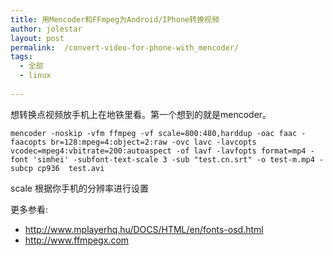 ```yaml
---
title: 用Mencoder和FFmpeg为Android/IPhone转换视频
author: jolestar
layout: post
permalink:  /convert-video-for-phone-with_mencoder/
tags:
  - 全部
  - linux
  
---
```



想转换点视频放手机上在地铁里看。第一个想到的就是mencoder。

	mencoder -noskip -vfm ffmpeg -vf scale=800:480,harddup -oac faac -faacopts br=128:mpeg=4:object=2:raw -ovc lavc -lavcopts vcodec=mpeg4:vbitrate=200:autoaspect -of lavf -lavfopts format=mp4 -font 'simhei' -subfont-text-scale 3 -sub "test.cn.srt" -o test-m.mp4 -subcp cp936  test.avi

scale 根据你手机的分辨率进行设置

更多参看:

* <http://www.mplayerhq.hu/DOCS/HTML/en/fonts-osd.html>
* <http://www.ffmpegx.com>
